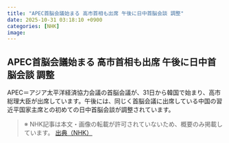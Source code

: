 ```yaml
---
title: "APEC首脳会議始まる 高市首相も出席 午後に日中首脳会談 調整"
date: 2025-10-31 03:18:10 +0900
categories: [NHK]
image: 
---
```

## APEC首脳会議始まる 高市首相も出席 午後に日中首脳会談 調整

APEC＝アジア太平洋経済協力会議の首脳会議が、31日から韓国で始まり、高市総理大臣が出席しています。午後には、同じく首脳会議に出席している中国の習近平国家主席との初めての日中首脳会談が調整されています。

> ※ NHK記事は本文・画像の転載が許可されていないため、概要のみ掲載しています。
[出典（NHK）](http://www3.nhk.or.jp/news/html/20251031/k10014963791000.html)
